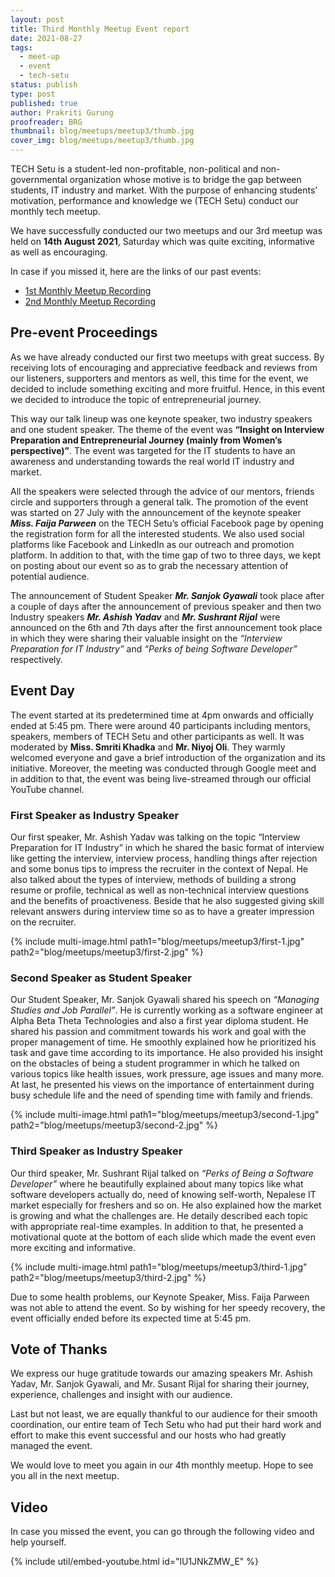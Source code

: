 ```yaml
---
layout: post
title: Third Monthly Meetup Event report
date: 2021-08-27
tags:
  - meet-up
  - event
  - tech-setu
status: publish
type: post
published: true
author: Prakriti Gurung
proofreader: BRG
thumbnail: blog/meetups/meetup3/thumb.jpg
cover_img: blog/meetups/meetup3/thumb.jpg
---
```


TECH Setu is a student-led non-profitable, non-political and non-governmental organization whose motive is to bridge the gap between students, IT industry and market. With the purpose of enhancing students’ motivation, performance and knowledge we (TECH Setu) conduct our monthly tech meetup.

We have successfully conducted our two meetups and our 3rd meetup was held on **14th August 2021**, Saturday which was quite exciting, informative as well as encouraging.

In case if you missed it, here are the links of our past events:

- [1st Monthly Meetup Recording](https://www.youtube.com/watch?v=EzxBZ31n9Qc)
- [2nd Monthly Meetup Recording](https://www.youtube.com/watch?v=Q7xju4P2xSk)

## Pre-event Proceedings

As we have already conducted our first two meetups with great success. By receiving lots of encouraging and appreciative feedback and reviews from our listeners, supporters and mentors as well, this time for the event, we decided to include something exciting and more fruitful. Hence, in this event we decided to introduce the topic of entrepreneurial journey.

This way our talk lineup was one keynote speaker, two industry speakers and one student speaker. The theme of the event was **“Insight on Interview Preparation and Entrepreneurial Journey (mainly from Women’s perspective)”**. The event was targeted for the IT students to have an awareness and understanding towards the real world IT industry and market.

All the speakers were selected through the advice of our mentors, friends circle and supporters through a general talk.
The promotion of the event was started on 27 July with the announcement of the keynote speaker _**Miss. Faija Parween**_ on the TECH Setu’s official Facebook page by opening the registration form for all the interested students. We also used social platforms like Facebook and LinkedIn as our outreach and promotion platform. In addition to that, with the time gap of two to three days, we kept on posting about our event so as to grab the necessary attention of potential audience.

The announcement of Student Speaker _**Mr. Sanjok Gyawali**_ took place after a couple of days after the announcement of previous speaker and then two Industry speakers _**Mr. Ashish Yadav**_ and _**Mr. Sushrant Rijal**_ were announced on the 6th and 7th days after the first announcement took place in which they were sharing their valuable insight on the _“Interview Preparation for IT Industry”_ and _“Perks of being Software Developer”_ respectively.

## Event Day

The event started at its predetermined time at 4pm onwards and officially ended at 5:45 pm. There were around 40 participants including mentors, speakers, members of TECH Setu and other participants as well. It was moderated by **Miss. Smriti Khadka** and **Mr. Niyoj Oli**. They warmly welcomed everyone and gave a brief introduction of the organization and its initiative. Moreover, the meeting was conducted through Google meet and in addition to that, the event was being live-streamed through our official YouTube channel.

### First Speaker as Industry Speaker

Our first speaker, Mr. Ashish Yadav was talking on the topic “Interview Preparation for IT Industry” in which he shared the basic format of interview like getting the interview, interview process, handling things after rejection and some bonus tips to impress the recruiter in the context of Nepal. He also talked about the types of interview, methods of building a strong resume or profile, technical as well as non-technical interview questions and the benefits of proactiveness. Beside that he also suggested giving skill relevant answers during interview time so as to have a greater impression on the recruiter.

{% include multi-image.html
    path1="blog/meetups/meetup3/first-1.jpg"
    path2="blog/meetups/meetup3/first-2.jpg"
%}

### Second Speaker as Student Speaker

Our Student Speaker, Mr. Sanjok Gyawali shared his speech on _“Managing Studies and Job Parallel”_. He is currently working as a software engineer at Alpha Beta Theta Technologies and also a first year diploma student. He shared his passion and commitment towards his work and goal with the proper management of time. He smoothly explained how he prioritized his task and gave time according to its importance. He also provided his insight on the obstacles of being a student programmer in which he talked on various topics like health issues, work pressure, age issues and many more. At last, he presented his views on the importance of entertainment during busy schedule life and the need of spending time with family and friends.

{% include multi-image.html
    path1="blog/meetups/meetup3/second-1.jpg"
    path2="blog/meetups/meetup3/second-2.jpg"
%}

### Third Speaker as Industry Speaker

Our third speaker, Mr. Sushrant Rijal talked on _“Perks of Being a Software Developer”_ where he beautifully explained about many topics like what software developers actually do, need of knowing self-worth, Nepalese IT market especially for freshers and so on. He also explained how the market is growing and what the challenges are. He detaily described each topic with appropriate real-time examples. In addition to that, he presented a motivational quote at the bottom of each slide which made the event even more exciting and informative.

{% include multi-image.html
    path1="blog/meetups/meetup3/third-1.jpg"
    path2="blog/meetups/meetup3/third-2.jpg"
%}

Due to some health problems, our Keynote Speaker, Miss. Faija Parween was not able to attend the event. So by wishing for her speedy recovery, the event officially ended before its expected time at 5:45 pm.

## Vote of Thanks

We express our huge gratitude towards our amazing speakers Mr. Ashish Yadav, Mr. Sanjok Gyawali, and Mr. Susant Rijal for sharing their journey, experience, challenges and insight with our audience.

Last but not least, we are equally thankful to our audience for their smooth coordination, our entire team of Tech Setu who had put their hard work and effort to make this event successful and our hosts who had greatly managed the event.

We would love to meet you again in our 4th monthly meetup. Hope to see you all in the next meetup.

## Video

In case you missed the event, you can go through the following video and help yourself.

{% include util/embed-youtube.html id="lU1JNkZMW_E" %}
